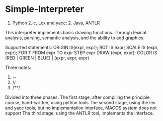 # Simple-Interpreter
1. Python 2. c, Lex and yacc; 2. Java, ANTLR

This interpreter implements basic drawing functions.
Through lexical analysis, parsing, semantic analysis, and the ability to add graphics.

Supported statements:
ORIGIN IS(expr, expr);
ROT IS expr;
SCALE IS (expr, expr);
FOR T FROM expr TO expr STEP expr DRAW (expr, expr);
COLOR IS (RED | GREEN | BLUE) | (expr, expr, expr)

Three notes:
1. --
2. //
3. /**/

Divided into three phases:
The first stage, after compiling the principle course, hand-written, using python tools
The second stage, using the lex and yacc tools, but no implementation interface, MACOS system does not support
The third stage, using the ANTLR tool, implements the interface.
